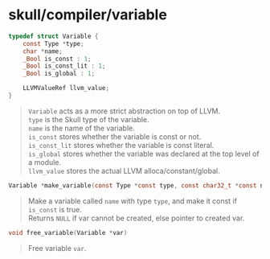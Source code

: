 # skull/compiler/variable

```c
typedef struct Variable {
	const Type *type;
	char *name;
	_Bool is_const : 1;
	_Bool is_const_lit : 1;
	_Bool is_global : 1;

	LLVMValueRef llvm_value;
}
```

> `Variable` acts as a more strict abstraction on top of LLVM.
> \
> `type` is the Skull type of the variable.
> \
> `name` is the name of the variable.
> \
> `is_const` stores whether the variable is const or not.
> \
> `is_const_lit` stores whether the variable is const literal.
> \
> `is_global` stores whether the variable was declared at the top level of a
> module.
> \
> `llvm_value` stores the actual LLVM alloca/constant/global.

```c
Variable *make_variable(const Type *const type, const char32_t *const name, bool is_const)
```

> Make a variable called `name` with type `type`, and make it const if
> `is_const` is true.
> \
> Returns `NULL` if var cannot be created, else pointer to created var.

```c
void free_variable(Variable *var)
```

> Free variable `var`.

